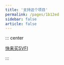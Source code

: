 ```yaml
---
title: '支持这个项目'
permalink: /pages/1b12ed
sidebar: false
article: false
---
```


::: center
<p >
  <a class="crab-become-sponsor" href="https://store.steampowered.com/app/1692080/SVFI/">快来买SVFI</a>
</p>
:::

